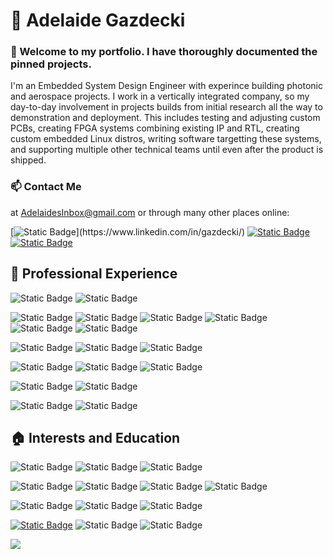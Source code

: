 # 👋 Adelaide Gazdecki
### 📁 Welcome to my portfolio. I have thoroughly documented the pinned projects.
I'm an Embedded System Design Engineer with experince building photonic and aerospace projects. I work in a vertically integrated company, so my day-to-day involvement in projects builds from initial research all the way to demonstration and deployment. This includes testing and adjusting custom PCBs, creating FPGA systems combining existing IP and RTL, creating custom embedded Linux distros, writing software targetting these systems, and supporting multiple other technical teams until even after the product is shipped. 

### 📫 Contact Me
at AdelaidesInbox@gmail.com or through many other places online:

[![Static Badge](https://img.shields.io/badge/-LinkedIn-%230A66C2?)](https://www.linkedin.com/in/gazdecki/) [![Static Badge](https://img.shields.io/badge/Discord-%235865F2?logo=discord&logoColor=FFFFFF)](@ZeHolyQofPower) [![Static Badge](https://img.shields.io/badge/Email-%23174EA6?logo=gmail)](adelaidesinbox@gmail.com)
## 💼 Professional Experience

![Static Badge](https://img.shields.io/badge/Raspberrypi-%23A22846?logo=raspberrypi)  ![Static Badge](https://img.shields.io/badge/Arduino-%2300878F?logo=arduino)

![Static Badge](https://img.shields.io/badge/Embedded_Linux-%23FCC624?logo=linux&logoColor=black) ![Static Badge](https://img.shields.io/badge/Vivado-%23d4da56?logo=amd&logoColor=000000) ![Static Badge](https://img.shields.io/badge/Vitis-%23ed1b24?logo=eclipse&logoColor=FFFFFF) ![Static Badge](https://img.shields.io/badge/Vi-%23019733?logo=vim&logoColor=FFFFFF) ![Static Badge](https://img.shields.io/badge/Gitea-%23609926?logo=gitea&logoColor=FFFFFF) ![Static Badge](https://img.shields.io/badge/Octave-%230790C0?logo=octave&logoColor=orange)

![Static Badge](https://img.shields.io/badge/Verilog-%23583484) ![Static Badge](https://img.shields.io/badge/VHDL-%2300309e) ![Static Badge](https://img.shields.io/badge/Device_Tree_Syntax-%23a09ccc)

![Static Badge](https://img.shields.io/badge/C%2B%2B-%2300599C?logo=cplusplus)  ![Static Badge](https://img.shields.io/badge/Embedded_C-%23A8B9CC?logo=c&logoColor=black) ![Static Badge](https://img.shields.io/badge/Python-%233776AB?logo=python&logoColor=FFFFFF)

![Static Badge](https://img.shields.io/badge/Bash-%234EAA25?logo=gnubash&logoColor=white) ![Static Badge](https://img.shields.io/badge/TCL-%23c0b167) 

![Static Badge](https://img.shields.io/badge/Slack-%234A154B?logo=slack&logoColor=FFFFFF)  ![Static Badge](https://img.shields.io/badge/Trello-%230052CC?logo=trello&logoColor=FFFFFF)  

## 🏠 Interests and Education

![Static Badge](https://img.shields.io/badge/Linux_Mint-%2386BE43?logo=linuxmint&logoColor=FFFFFF) ![Static Badge](https://img.shields.io/badge/Pop!__OS-%2348B9C7?logo=popos&logoColor=FFFFFF) ![Static Badge](https://img.shields.io/badge/Ubuntu-%23E95420?logo=ubuntu&logoColor=FFFFFF)

![Static Badge](https://img.shields.io/badge/Spice-%23900028?logo=ltspice) ![Static Badge](https://img.shields.io/badge/ROS-%2322314E?logo=ros) ![Static Badge](https://img.shields.io/badge/GitHub-%23181717?logo=github) ![Static Badge](https://img.shields.io/badge/Quartus-%2373c4ee?logo=intel&logoColor=000000)

![Static Badge](https://img.shields.io/badge/Unity-%23FFFFFF?logo=unity&logoColor=black)  ![Static Badge](https://img.shields.io/badge/Gimp-%235C5543?logo=gimp)  ![Static Badge](https://img.shields.io/badge/blender-%23265787?logo=blender&logoColor=%23F5792A)

[![Static Badge](https://img.shields.io/badge/Steam%20Proton-%23000000?logo=steam&logoColor=white)](https://www.protondb.com/users/1904012549) ![Static Badge](https://img.shields.io/badge/Factorio-1000+_hours-%23e88c2b) ![Static Badge](https://img.shields.io/badge/Paradox_Interactive_Games-4500+_hours-%23101010?logo=paradoxinteractive) 


![](https://github-readme-stats.vercel.app/api/top-langs/?username=ZeHolyQofPower&theme=transparent&hide_border=true&include_all_commits=true&count_private=true&layout=compact&hide=html&langs_count=10)

